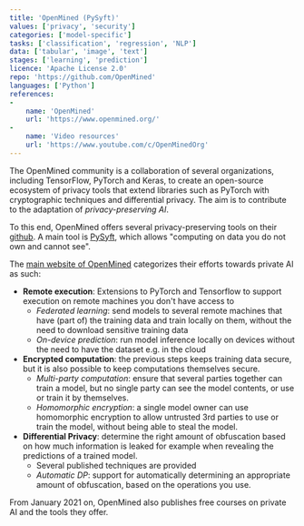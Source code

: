 ```yaml
---
title: 'OpenMined (PySyft)'
values: ['privacy', 'security']
categories: ['model-specific']
tasks: ['classification', 'regression', 'NLP']
data: ['tabular', 'image', 'text']
stages: ['learning', 'prediction']
licence: 'Apache License 2.0'
repo: 'https://github.com/OpenMined'
languages: ['Python']
references: 
- 
    name: 'OpenMined'
    url: 'https://www.openmined.org/'
-
    name: 'Video resources'
    url: 'https://www.youtube.com/c/OpenMinedOrg'
---
```


The OpenMined community is a collaboration of several organizations, including TensorFlow, PyTorch and Keras, to create an open-source ecosystem of privacy tools that extend libraries such as PyTorch with cryptographic techniques and differential privacy.
The aim is to contribute to the adaptation of *privacy-preserving AI*. 

To this end, OpenMined offers several privacy-preserving tools on their [github](https://github.com/OpenMined). 
A main tool is [PySyft](https://github.com/OpenMined/PySyft), which allows "computing on data you do not own and cannot see".

The [main website of OpenMined](https://www.openmined.org/) categorizes their efforts towards private AI as such:

- **Remote execution**: Extensions to PyTorch and Tensorflow to support execution on remote machines you don't have access to
    * *Federated learning*: send models to several remote machines that have (part of) the training data and train locally on them, without the need to download sensitive training data
    * *On-device prediction*: run model inference locally on devices without the need to have the dataset e.g. in the cloud
- **Encrypted computation**: the previous steps keeps training data secure, but it is also possible to keep computations themselves secure.
    * *Multi-party computation*: ensure that several parties together can train a model, but no single party can see the model contents, or use or train it by themselves.  
    * *Homomorphic encryption*: a single model owner can use homomorphic encryption to allow untrusted 3rd parties to use or train the model, without being able to steal the model.
- **Differential Privacy**: determine the right amount of obfuscation based on how much information is leaked for example when revealing the predictions of a trained model. 
    * Several published techniques are provided
    * *Automatic DP*: support for automatically determining an appropriate amount of obfuscation, based on the operations you use.

From January 2021 on, OpenMined also publishes free courses on private AI and the tools they offer.
